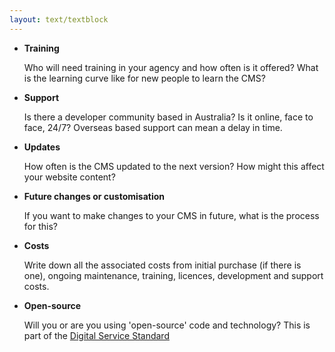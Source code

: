 ```yaml
---
layout: text/textblock
---
```


- **Training** 

    Who will need training in your agency and how often is it offered? What is the learning curve like for new people to learn the CMS?
- **Support** 

    Is there a developer community based in Australia? Is it online, face to face, 24/7? Overseas based support can mean a delay in time.
- **Updates** 

    How often is the CMS updated to the next version? How might this affect your website content?
- **Future changes or customisation** 

    If you want to make changes to your CMS in future, what is the process for this?
- **Costs** 

    Write down all the associated costs from initial purchase (if there is one), ongoing maintenance, training, licences, development and support costs.
- **Open-source** 

    Will you or are you using 'open-source' code and technology? This is part of the [Digital Service Standard](https://www.dta.gov.au/standard/8-make-source-code-open/)
